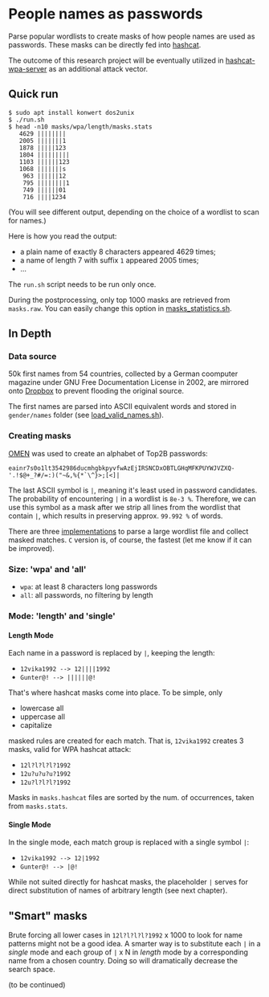 # People names as passwords

Parse popular wordlists to create masks of how people names are used as passwords. These masks can be directly fed into [hashcat](https://github.com/hashcat/hashcat).

The outcome of this research project will be eventually utilized in [hashcat-wpa-server](https://github.com/dizcza/hashcat-wpa-server) as an additional attack vector.

## Quick run

```
$ sudo apt install konwert dos2unix
$ ./run.sh
$ head -n10 masks/wpa/length/masks.stats
   4629 ||||||||
   2005 |||||||1
   1878 |||||123
   1804 |||||||||
   1103 ||||||123
   1068 |||||||s
    963 ||||||12
    795 ||||||||1
    749 ||||||01
    716 ||||1234
```

(You will see different output, depending on the choice of a wordlist to scan for names.)

Here is how you read the output:
* a plain name of exactly 8 characters appeared 4629 times;
* a name of length 7 with suffix `1` appeared 2005 times;
* ...

The `run.sh` script needs to be run only once.

During the postprocessing, only top 1000 masks are retrieved from `masks.raw`. You can easily change this option in [masks_statistics.sh](bash/masks_statistics.sh).

## In Depth

### Data source

50k first names from 54 countries, collected by a German coomputer magazine under GNU Free Documentation License in 2002, are mirrored onto [Dropbox](https://www.dropbox.com/s/l0mskgdp1hsv04n/0717-182.zip) to prevent flooding the original source.

The first names are parsed into ASCII equivalent words and stored in `gender/names` folder (see [load_valid_names.sh](bash/load_valid_names.sh)).

### Creating masks

[OMEN](https://github.com/RUB-SysSec/OMEN) was used to create an alphabet of Top2B passwords:

```
eainr7s0o1lt3542986ducmhgbkpyvfwAzEjIRSNCDxOBTLGHqMFKPUYWJVZXQ-'.!$@+_?#/=:)("~&,%{*`\^}>;[<]|
```

The last ASCII symbol is `|`, meaning it's least used in password candidates. The probability of encountering `|` in a wordlist is `8e-3 %`. Therefore, we can use this symbol as a mask after we strip all lines from the wordlist that contain `|`, which results in preserving approx. `99.992 %` of words.

There are three [implementations](src/) to parse a large wordlist file and collect masked matches. `C` version is, of course, the fastest (let me know if it can be improved).


### Size: 'wpa' and 'all'

* `wpa`: at least 8 characters long passwords
* `all`: all passwords, no filtering by length


### Mode: 'length' and 'single'

#### Length Mode

Each name in a password is replaced by `|`, keeping the length:

* `12vika1992 --> 12||||1992`
* `Gunter@! --> ||||||@!`

That's where hashcat masks come into place. To be simple, only
* lowercase all
* uppercase all
* capitalize

masked rules are created for each match. That is, `12vika1992` creates 3 masks, valid for WPA hashcat attack:

* `12l?l?l?l?1992`
* `12u?u?u?u?1992`
* `12u?l?l?l?1992`

Masks in `masks.hashcat` files are sorted by the num. of occurrences, taken from `masks.stats`.

#### Single Mode

In the single mode, each match group is replaced with a single symbol `|`:

* `12vika1992 --> 12|1992`
* `Gunter@! --> |@!`

While not suited directly for hashcat masks, the placeholder `|` serves  for direct substitution of names of arbitrary length (see next chapter).


## "Smart" masks

Brute forcing all lower cases in `12l?l?l?l?1992` x 1000 to look for name patterns might not be a good idea. A smarter way is to substitute each `|` in a _single_ mode and each group of `|` x N in _length_ mode by a corresponding name from a chosen country. Doing so will dramatically decrease the search space.

(to be continued)
